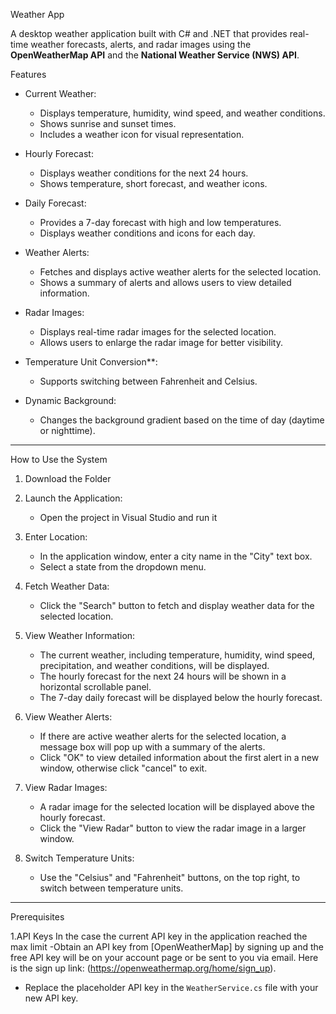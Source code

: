 Weather App

A desktop weather application built with C# and .NET that provides real-time weather forecasts, alerts, and radar images using the **OpenWeatherMap API** and the **National Weather Service (NWS) API**.


 Features

- Current Weather:
  - Displays temperature, humidity, wind speed, and weather conditions.
  - Shows sunrise and sunset times.
  - Includes a weather icon for visual representation.

- Hourly Forecast:
  - Displays weather conditions for the next 24 hours.
  - Shows temperature, short forecast, and weather icons.

- Daily Forecast:
  - Provides a 7-day forecast with high and low temperatures.
  - Displays weather conditions and icons for each day.

- Weather Alerts:
  - Fetches and displays active weather alerts for the selected location.
  - Shows a summary of alerts and allows users to view detailed information.

- Radar Images:
  - Displays real-time radar images for the selected location.
  - Allows users to enlarge the radar image for better visibility.

- Temperature Unit Conversion**:
  - Supports switching between Fahrenheit and Celsius.

- Dynamic Background:
  - Changes the background gradient based on the time of day (daytime or nighttime).

------

 How to Use the System
 
 1. Download the Folder
      
2. Launch the Application:
   - Open the project in Visual Studio and run it 

3. Enter Location:
   - In the application window, enter a city name in the "City" text box.
   - Select a state from the dropdown menu.

4. Fetch Weather Data:
   - Click the "Search" button to fetch and display weather data for the selected location.

5. View Weather Information:
   - The current weather, including temperature, humidity, wind speed, precipitation, and weather conditions, will be displayed.
   - The hourly forecast for the next 24 hours will be shown in a horizontal scrollable panel.
   - The 7-day daily forecast will be displayed below the hourly forecast.

6. View Weather Alerts:
   - If there are active weather alerts for the selected location, a message box will pop up with a summary of the alerts.
   - Click "OK" to view detailed information about the first alert in a new window, otherwise click "cancel" to exit.

7. View Radar Images:
   - A radar image for the selected location will be displayed above the hourly forecast.
   - Click the "View Radar" button to view the radar image in a larger window.

8. Switch Temperature Units:
   - Use the "Celsius" and "Fahrenheit" buttons, on the top right, to switch between temperature units.

------
   Prerequisites
   
1.API Keys
 In the case the current API key in the application reached the max limit 
	-Obtain an API key from [OpenWeatherMap] by signing up and the free API key will be on your account page or be sent to you via email. Here is the sign up link: (https://openweathermap.org/home/sign_up).
   - Replace the placeholder API key in the `WeatherService.cs` file with your new API key.
